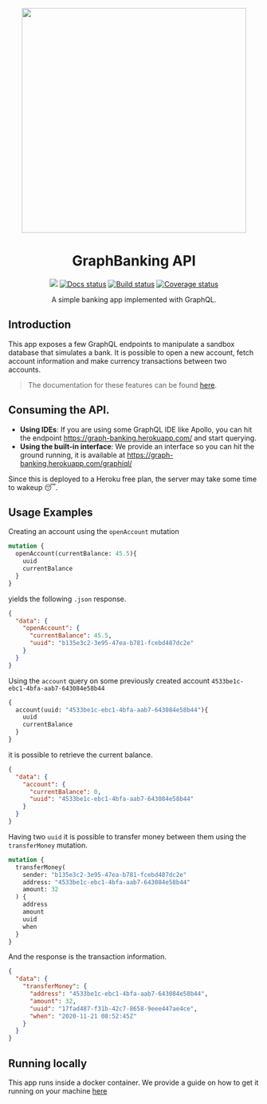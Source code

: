 <p align="center">
  <img width="450px" src="https://imgur.com/WjnPfQB.png">
</p>

<h1 align="center">GraphBanking API</h1>

<p align="center">
  <a href="https://graph-banking.herokuapp.com/"><img alt"Deploy status" src="https://img.shields.io/github/deployments/felipelincoln/graph-banking/graph-banking?label=deploy"></a>
  <a href="https://felipelincoln.github.io/graph-banking"><img alt="Docs status" src="https://img.shields.io/github/deployments/felipelincoln/graph-banking/github-pages?label=docs"></a>
  <a href="https://github.com/felipelincoln/graph-banking/actions"><img alt="Build status" src="https://img.shields.io/github/workflow/status/felipelincoln/graph-banking/CI"></a>
  <a href="https://coveralls.io/github/felipelincoln/graph-banking?branch=master"><img alt="Coverage status" src="https://coveralls.io/repos/github/felipelincoln/graph-banking/badge.svg?branch=master&kill_cache=1"></a>
</p>

<p align="center">A simple banking app implemented with GraphQL.</p>

## Introduction

This app exposes a few GraphQL endpoints to manipulate a sandbox database that simulates a bank. It is possible to open a new account, fetch account information and make currency transactions between two accounts.  
> The documentation for these features can be found [here](https://felipelincoln.github.io/graph-banking/GraphBanking.html#summary).

## Consuming the API.
* **Using IDEs**: If you are using some GraphQL IDE like Apollo, you can hit the endpoint https://graph-banking.herokuapp.com/ and start querying.
* **Using the built-in interface**: We provide an interface so you can hit the ground running, it is available at https://graph-banking.herokuapp.com/graphiql/

Since this is deployed to a Heroku free plan, the server may take some time to wakeup :sleeping:.

## Usage Examples
Creating an account using the `openAccount` mutation

```graphql
mutation {
  openAccount(currentBalance: 45.5){
    uuid
    currentBalance
  }
}
```
yields the following `.json` response.
```json
{
  "data": {
    "openAccount": {
      "currentBalance": 45.5,
      "uuid": "b135e3c2-3e95-47ea-b781-fcebd487dc2e"
    }
  }
}
```
Using the `account` query on some previously created account `4533be1c-ebc1-4bfa-aab7-643084e58b44`

```graphql
{
  account(uuid: "4533be1c-ebc1-4bfa-aab7-643084e58b44"){
    uuid
    currentBalance
  }
}
```
it is possible to retrieve the current balance.
```json
{
  "data": {
    "account": {
      "currentBalance": 0,
      "uuid": "4533be1c-ebc1-4bfa-aab7-643084e58b44"
    }
  }
}
```
Having two `uuid` it is possible to transfer money between them using the `transferMoney` mutation.
```graphql
mutation {
  transferMoney(
    sender: "b135e3c2-3e95-47ea-b781-fcebd487dc2e"
    address: "4533be1c-ebc1-4bfa-aab7-643084e58b44"
    amount: 32
  ) {
    address
    amount
    uuid
    when
  }
}
```
And the response is the transaction information.
```json
{
  "data": {
    "transferMoney": {
      "address": "4533be1c-ebc1-4bfa-aab7-643084e58b44",
      "amount": 32,
      "uuid": "17fad487-f31b-42c7-8658-9eee447ae4ce",
      "when": "2020-11-21 08:52:45Z"
    }
  }
}
```

## Running locally
This app runs inside a docker container. We provide a guide on how to get it running on your machine [here](https://felipelincoln.github.io/graph-banking/contributing.html)
